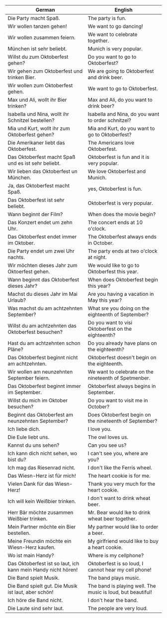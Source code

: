 | German | English |
|--------|---------|
| Die Party macht Spaß. | The party is fun. |
| Wir wollen tanzen gehen! | We want to go dancing! |
| Wir wollen zusammen feiern. | We want to celebrate together. |
| München ist sehr beliebt. | Munich is very popular. |
| Willst du zum Oktoberfest gehen? | Do you want to go to Oktoberfest? |
| Wir gehen zum Oktoberfest und trinken Bier. | We are going to Oktoberfest and drink beer. |
| Wir wollen zum Oktoberfest gehen. | We want to go to Oktoberfest. |
| Max und Ali, wollt ihr Bier trinken? | Max and Ali, do you want to drink beer? |
| Isabella und Nina, wollt ihr Schnitzel bestellen? | Isabella and Nina, do you want to order schnitzel? |
| Mia und Kurt, wollt ihr zum Oktoberfest gehen? | Mia and Kurt, do you want to go to Oktoberfest? |
| Die Amerikaner liebt das Oktoberfest. | The Americans love Oktoberfest. |
| Das Oktoberfest macht Spaß und es ist sehr beliebt. | Oktoberfest is fun and it is very popular. |
| Wir lieben das Oktoberfest un München. | We love Oktoberfest and Munich. |
| Ja, das Oktoberfest macht Spaß. | yes, Oktoberfest is fun. |
| Das Oktoberfest ist sehr beliebt. | Oktoberfest is very popular. |
| Wann beginnt der Film? | When does the movie begin? |
| Das Konzert endet um zehn Uhr. | The concert ends at 10 o'clock. |
| Das Oktoberfest endet immer im Oktober. | The Oktoberfest always ends in October. |
| Die Party endet um zwei Uhr nachts. | The party ends at two o'clock at night. |
| Wir möchten dieses Jahr zum Oktoerfest gehen. | We would like to go to Oktoberfest this year. |
| Wann beginnt das Oktoberfest dieses Jahr? | When does Oktoberfest begin this year? |
| Machst du dieses Jahr im Mai Urlaub? | Are you having a vacation in May this year? |
| Was machst du am achtzehnten September? | What sre you doing on the eighteenth of September? |
| Willst du am achtzehnten das Oktoberfest besuchen? | Do you want to visi Oktoberfest on the eighteenth? |
| Hast du am achtzehnten schon Pläne? | Do you already have plans on the eighteenth? |
| Das Oktoberfest beginnt nicht am achtzehnten. | Oktoberfest doesn't begin on the eighteenth. |
| Wir wollen am neunzehnten September feiern. | We want to celebrate on the nineteenth of Spetmenber. |
| Das Oktoberfest beginnt immer im September. | Oktoberfest always begins in September. |
| Willst du mich im Oktober besuchen? | Do you want to visit me in October? |
| Beginnt das Oktoberfest am neunzehnten September? | Does Oktoberfest begin on the nineteenth of September? |
| Ich liebe dich. | I love you. |
| Die Eule liebt uns. | The owl loves us. |
| Kannst du uns sehen? | Can you see us? |
| Ich kann dich nicht sehen, wo bist du? | I can't see you, where are you? |
| Ich mag das Riesenrad nicht. | I don't like the Ferris wheel. |
| Das Wiesn-Herz ist für mich! | The heart cookie is for me. |
| Vielen Dank für das Wiesn-Herz! | Thank you very much for the heart cookie. |
| Ich will kein Weißbier trinken. | I don't want to drink wheat beer. |
| Herr Bär möchte zusammen Weißbier trinken. | Mr. Bear would lke to drink wheat beer together. |
| Mein Partner möchte ein Bier bestellen. | My partner would like to order a beer. |
| Meine Freundin möchte ein Wiesn-Herz kaufen. | My girlfriend would like to buy a heart cookie. |
| Wo ist main Handy? | Where is my cellphone? |
| Das Oktoberfest ist so laut, ich kann mein Handy nicht hören! | Oktoberfest is so loud, I cannot hear my cell phone! |
| Die Band spielt Musik. | The band plays music. |
| Die Band spielt gut. Die Musik ist laut, aber schön! | The band is playing well. The music is loud, but beautiful! |
| Ich höre die Band nicht. | I don't hear the band. |
| Die Laute sind sehr laut. | The people are very loud. |
